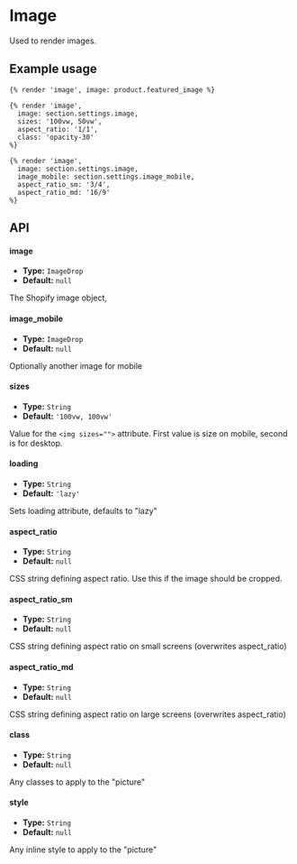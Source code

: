 # Image

Used to render images.

## Example usage

```liquid
{% render 'image', image: product.featured_image %}
```

```liquid
{% render 'image',
  image: section.settings.image,
  sizes: '100vw, 50vw',
  aspect_ratio: '1/1',
  class: 'opacity-30'
%}
```

```liquid
{% render 'image',
  image: section.settings.image,
  image_mobile: section.settings.image_mobile,
  aspect_ratio_sm: '3/4',
  aspect_ratio_md: '16/9'
%}
```

## API

#### image

- **Type:** `ImageDrop`
- **Default:** `null`

The Shopify image object,

#### image_mobile

- **Type:** `ImageDrop`
- **Default:** `null`

Optionally another image for mobile

#### sizes

- **Type:** `String`
- **Default:** `'100vw, 100vw'`

Value for the `<img sizes="">` attribute. First value is size on mobile, second is for desktop.

#### loading

- **Type:** `String`
- **Default:** `'lazy'`

Sets loading attribute, defaults to "lazy"

#### aspect_ratio

- **Type:** `String`
- **Default:** `null`

CSS string defining aspect ratio. Use this if the image should be cropped.

#### aspect_ratio_sm

- **Type:** `String`
- **Default:** `null`

CSS string defining aspect ratio on small screens (overwrites aspect_ratio)

#### aspect_ratio_md

- **Type:** `String`
- **Default:** `null`

CSS string defining aspect ratio on large screens (overwrites aspect_ratio)

#### class

- **Type:** `String`
- **Default:** `null`

Any classes to apply to the "picture"

#### style

- **Type:** `String`
- **Default:** `null`

Any inline style to apply to the "picture"
